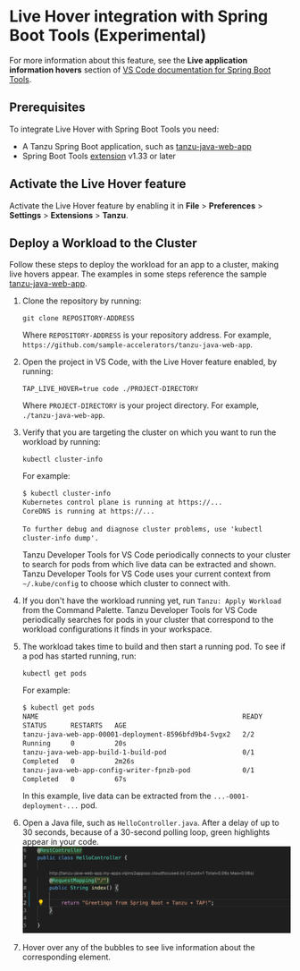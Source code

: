 # Live Hover integration with Spring Boot Tools (Experimental)

For more information about this feature, see the **Live application information hovers** section of
[VS Code documentation for Spring Boot Tools](https://marketplace.visualstudio.com/items?itemName=Pivotal.vscode-spring-boot).

## <a id="prerequisites"></a> Prerequisites

To integrate Live Hover with Spring Boot Tools you need:

- A Tanzu Spring Boot application, such as
[tanzu-java-web-app](https://github.com/sample-accelerators/tanzu-java-web-app)
- Spring Boot Tools
[extension](https://marketplace.visualstudio.com/items?itemName=Pivotal.vscode-spring-boot) v1.33 or
later

## <a id="activate-feature"></a> Activate the Live Hover feature

Activate the Live Hover feature by enabling it in
**File** > **Preferences** > **Settings** > **Extensions** > **Tanzu**.

## <a id="deploy-workload"></a> Deploy a Workload to the Cluster

Follow these steps to deploy the workload for an app to a cluster, making live hovers appear.
The examples in some steps reference the sample
[tanzu-java-web-app](https://github.com/sample-accelerators/tanzu-java-web-app).

1. Clone the repository by running:

    ```console
    git clone REPOSITORY-ADDRESS
    ```

    Where `REPOSITORY-ADDRESS` is your repository address.
    For example, `https://github.com/sample-accelerators/tanzu-java-web-app`.

1. Open the project in VS Code, with the Live Hover feature enabled, by running:

    ```console
    TAP_LIVE_HOVER=true code ./PROJECT-DIRECTORY
    ```

    Where `PROJECT-DIRECTORY` is your project directory.
    For example, `./tanzu-java-web-app`.

1. Verify that you are targeting the cluster on which you want to run the workload by running:

    ```console
    kubectl cluster-info
    ```

    For example:

    ```console
    $ kubectl cluster-info
    Kubernetes control plane is running at https://...
    CoreDNS is running at https://...

    To further debug and diagnose cluster problems, use 'kubectl cluster-info dump'.
    ```

    Tanzu Developer Tools for VS Code periodically connects to your cluster to search for pods from
    which live data can be extracted and shown.
    Tanzu Developer Tools for VS Code uses your current context from `~/.kube/config` to choose
    which cluster to connect with.

1. If you don't have the workload running yet, run `Tanzu: Apply Workload` from the Command Palette.
Tanzu Developer Tools for VS Code periodically searches for pods in your cluster that correspond to
the workload configurations it finds in your workspace.

1. The workload takes time to build and then start a running pod. To see if a pod has started running,
run:

    ```console
    kubectl get pods
    ```

    For example:

    ```console
    $ kubectl get pods
    NAME                                                   READY   STATUS      RESTARTS   AGE
    tanzu-java-web-app-00001-deployment-8596bfd9b4-5vgx2   2/2     Running     0          20s
    tanzu-java-web-app-build-1-build-pod                   0/1     Completed   0          2m26s
    tanzu-java-web-app-config-writer-fpnzb-pod             0/1     Completed   0          67s
    ```

    In this example, live data can be extracted from the `...-0001-deployment-...` pod.

1. Open a Java file, such as `HelloController.java`.
After a delay of up to 30 seconds, because of a 30-second polling loop, green highlights appear in
your code.
![Live Hover Example](../images/vscode-live-hover-example.png)

1. Hover over any of the bubbles to see live information about the corresponding element.
